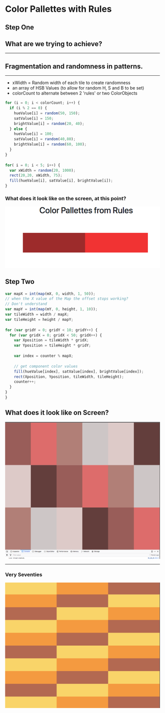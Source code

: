 # Color Pallettes with Rules

## Step One

## What are we trying to achieve?
* * *
## Fragmentation and randomness in patterns.
* * *
-   xWidth = Random width of each tile to create randomness
-   an array of HSB Values (to allow for random H, S and B to be set)
-   colorCount to alternate between 2 'rules' or two ColorObjects
```javascript
for (i = 0; i < colorCount; i++) {
  if (i % 2 == 0) {
    hueValue[i] = random(50, 150);
    satValue[i] = 150;
    brightValue[i] = random(20, 40);
  } else {
    hueValue[i] = 100;
    satValue[i] = random(40,80);
    brightValue[i] = random(60, 100);
  }
}

for( i = 0; i < 5; i++) {
  var xWidth = random(20, 1000);
  rect(20,20, xWidth, 75);
  fill(hueValue[i], satValue[i], brightValue[i]);
}
```

### What does it look like on the screen, at this point?
![](css/rules_01.png)

## Step Two

```javascript
var mapX = int(map(mX, 0, width, 1, 50));
// when the X value of the Map the offset stops working?
// Don't understand
var mapY = int(map(mY, 0, height, 1, 10));
var tileWidth = width / mapX;
var tileHeight = height / mapY;

for (var gridY = 0; gridY < 10; gridY++) {
  for (var gridX = 0; gridX < 50; gridX++) {
    var Xposition = tileWidth * gridX;
    var Yposition = tileHeight * gridY;

    var index = counter % mapX;

    // get component color values
    fill(hueValue[index], satValue[index], brightValue[index]);
    rect(Xposition, Yposition, tileWidth, tileHeight);
    counter++;
  }
}
}
```

## What does it look like on Screen?
![](css/rules_02.png)
___


### Very Seventies
![](css/rules_03.png)
